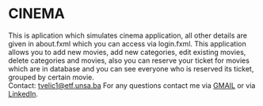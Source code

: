 # CINEMA

This is aplication which simulates cinema application, all other details are given in about.fxml
which you can access via login.fxml.
This application allows you to add new movies, add new categories, edit existing movies, delete categories and movies,
also you can reserve your ticket for movies which are in database and you can see everyone who is reserved its ticket,
grouped by certain movie. <br>
Contact: tvelic1@etf.unsa.ba
For any questions contact me via [GMAIL](mailto:tvelic1@etf.unsa.ba) or via [LinkedIn](https://www.linkedin.com/in/tarik-veli%C4%87-99b743272/).

